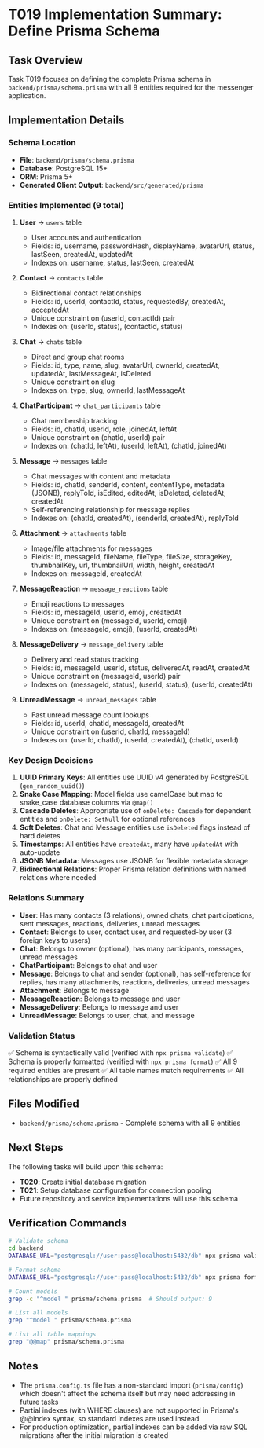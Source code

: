 # T019 Implementation Summary: Define Prisma Schema

## Task Overview
Task T019 focuses on defining the complete Prisma schema in `backend/prisma/schema.prisma` with all 9 entities required for the messenger application.

## Implementation Details

### Schema Location
- **File**: `backend/prisma/schema.prisma`
- **Database**: PostgreSQL 15+
- **ORM**: Prisma 5+
- **Generated Client Output**: `backend/src/generated/prisma`

### Entities Implemented (9 total)

1. **User** → `users` table
   - User accounts and authentication
   - Fields: id, username, passwordHash, displayName, avatarUrl, status, lastSeen, createdAt, updatedAt
   - Indexes on: username, status, lastSeen, createdAt

2. **Contact** → `contacts` table
   - Bidirectional contact relationships
   - Fields: id, userId, contactId, status, requestedBy, createdAt, acceptedAt
   - Unique constraint on (userId, contactId) pair
   - Indexes on: (userId, status), (contactId, status)

3. **Chat** → `chats` table
   - Direct and group chat rooms
   - Fields: id, type, name, slug, avatarUrl, ownerId, createdAt, updatedAt, lastMessageAt, isDeleted
   - Unique constraint on slug
   - Indexes on: type, slug, ownerId, lastMessageAt

4. **ChatParticipant** → `chat_participants` table
   - Chat membership tracking
   - Fields: id, chatId, userId, role, joinedAt, leftAt
   - Unique constraint on (chatId, userId) pair
   - Indexes on: (chatId, leftAt), (userId, leftAt), (chatId, joinedAt)

5. **Message** → `messages` table
   - Chat messages with content and metadata
   - Fields: id, chatId, senderId, content, contentType, metadata (JSONB), replyToId, isEdited, editedAt, isDeleted, deletedAt, createdAt
   - Self-referencing relationship for message replies
   - Indexes on: (chatId, createdAt), (senderId, createdAt), replyToId

6. **Attachment** → `attachments` table
   - Image/file attachments for messages
   - Fields: id, messageId, fileName, fileType, fileSize, storageKey, thumbnailKey, url, thumbnailUrl, width, height, createdAt
   - Indexes on: messageId, createdAt

7. **MessageReaction** → `message_reactions` table
   - Emoji reactions to messages
   - Fields: id, messageId, userId, emoji, createdAt
   - Unique constraint on (messageId, userId, emoji)
   - Indexes on: (messageId, emoji), (userId, createdAt)

8. **MessageDelivery** → `message_delivery` table
   - Delivery and read status tracking
   - Fields: id, messageId, userId, status, deliveredAt, readAt, createdAt
   - Unique constraint on (messageId, userId) pair
   - Indexes on: (messageId, status), (userId, status), (userId, createdAt)

9. **UnreadMessage** → `unread_messages` table
   - Fast unread message count lookups
   - Fields: id, userId, chatId, messageId, createdAt
   - Unique constraint on (userId, chatId, messageId)
   - Indexes on: (userId, chatId), (userId, createdAt), (chatId, userId)

### Key Design Decisions

1. **UUID Primary Keys**: All entities use UUID v4 generated by PostgreSQL (`gen_random_uuid()`)
2. **Snake Case Mapping**: Model fields use camelCase but map to snake_case database columns via `@map()`
3. **Cascade Deletes**: Appropriate use of `onDelete: Cascade` for dependent entities and `onDelete: SetNull` for optional references
4. **Soft Deletes**: Chat and Message entities use `isDeleted` flags instead of hard deletes
5. **Timestamps**: All entities have `createdAt`, many have `updatedAt` with auto-update
6. **JSONB Metadata**: Messages use JSONB for flexible metadata storage
7. **Bidirectional Relations**: Proper Prisma relation definitions with named relations where needed

### Relations Summary

- **User**: Has many contacts (3 relations), owned chats, chat participations, sent messages, reactions, deliveries, unread messages
- **Contact**: Belongs to user, contact user, and requested-by user (3 foreign keys to users)
- **Chat**: Belongs to owner (optional), has many participants, messages, unread messages
- **ChatParticipant**: Belongs to chat and user
- **Message**: Belongs to chat and sender (optional), has self-reference for replies, has many attachments, reactions, deliveries, unread messages
- **Attachment**: Belongs to message
- **MessageReaction**: Belongs to message and user
- **MessageDelivery**: Belongs to message and user
- **UnreadMessage**: Belongs to user, chat, and message

### Validation Status

✅ Schema is syntactically valid (verified with `npx prisma validate`)
✅ Schema is properly formatted (verified with `npx prisma format`)
✅ All 9 required entities are present
✅ All table names match requirements
✅ All relationships are properly defined

## Files Modified

- `backend/prisma/schema.prisma` - Complete schema with all 9 entities

## Next Steps

The following tasks will build upon this schema:

- **T020**: Create initial database migration
- **T021**: Setup database configuration for connection pooling
- Future repository and service implementations will use this schema

## Verification Commands

```bash
# Validate schema
cd backend
DATABASE_URL="postgresql://user:pass@localhost:5432/db" npx prisma validate

# Format schema
DATABASE_URL="postgresql://user:pass@localhost:5432/db" npx prisma format

# Count models
grep -c "^model " prisma/schema.prisma  # Should output: 9

# List all models
grep "^model " prisma/schema.prisma

# List all table mappings
grep "@@map" prisma/schema.prisma
```

## Notes

- The `prisma.config.ts` file has a non-standard import (`prisma/config`) which doesn't affect the schema itself but may need addressing in future tasks
- Partial indexes (with WHERE clauses) are not supported in Prisma's @@index syntax, so standard indexes are used instead
- For production optimization, partial indexes can be added via raw SQL migrations after the initial migration is created
